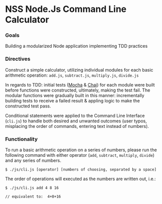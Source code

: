 # NSS Node.Js Command Line Calculator

### Goals
Building a modularized Node application implementing TDD practices

### Directives
Construct a simple calculator, utilizing individual modules for each basic arithmetic operation: `add.js`, `subtract.js`, `multiply.js`, `divide.js`

In regards to TDD: initial tests ([Mocha](https://mochajs.org/) & [Chai](http://chaijs.com/)) for each module were built before functions were constructed, ultimately, making the test fail. The modular functions were gradually built in this manner: incrementally building tests to receive a failed result & appling logic to make the constructed test pass.

Conditional statements were applied to the Command Line Interface (`cli.js`) to handle both desired and unwanted outcomes (user typos, misplacing the order of commands, entering text instead of numbers).

### Functionality
To run a basic arithmetic operation on a series of numbers, please run the following command with either operator (`add`, `subtract`, `multiply`, `divide`) and any series of numbers.
```
$ ./js/cli.js [operator] [numbers of choosing, separated by a space]
```
The order of operations will executed as the numbers are written out, i.e.:
```
$ ./js/cli.js add 4 8 16

// equivalent to:  4+8+16
```

